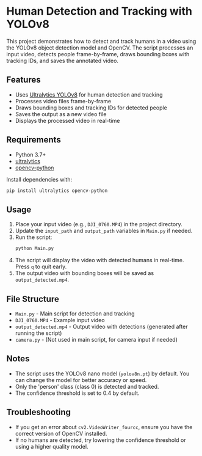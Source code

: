 # Human Detection and Tracking with YOLOv8

This project demonstrates how to detect and track humans in a video using the YOLOv8 object detection model and OpenCV. The script processes an input video, detects people frame-by-frame, draws bounding boxes with tracking IDs, and saves the annotated video.

## Features
- Uses [Ultralytics YOLOv8](https://docs.ultralytics.com/) for human detection and tracking
- Processes video files frame-by-frame
- Draws bounding boxes and tracking IDs for detected people
- Saves the output as a new video file
- Displays the processed video in real-time

## Requirements
- Python 3.7+
- [ultralytics](https://pypi.org/project/ultralytics/)
- [opencv-python](https://pypi.org/project/opencv-python/)

Install dependencies with:
```bash
pip install ultralytics opencv-python
```

## Usage
1. Place your input video (e.g., `DJI_0760.MP4`) in the project directory.
2. Update the `input_path` and `output_path` variables in `Main.py` if needed.
3. Run the script:
   ```bash
   python Main.py
   ```
4. The script will display the video with detected humans in real-time. Press `q` to quit early.
5. The output video with bounding boxes will be saved as `output_detected.mp4`.

## File Structure
- `Main.py` - Main script for detection and tracking
- `DJI_0760.MP4` - Example input video
- `output_detected.mp4` - Output video with detections (generated after running the script)
- `camera.py` - (Not used in main script, for camera input if needed)

## Notes
- The script uses the YOLOv8 nano model (`yolov8n.pt`) by default. You can change the model for better accuracy or speed.
- Only the 'person' class (class 0) is detected and tracked.
- The confidence threshold is set to 0.4 by default.

## Troubleshooting
- If you get an error about `cv2.VideoWriter_fourcc`, ensure you have the correct version of OpenCV installed.
- If no humans are detected, try lowering the confidence threshold or using a higher quality model.

